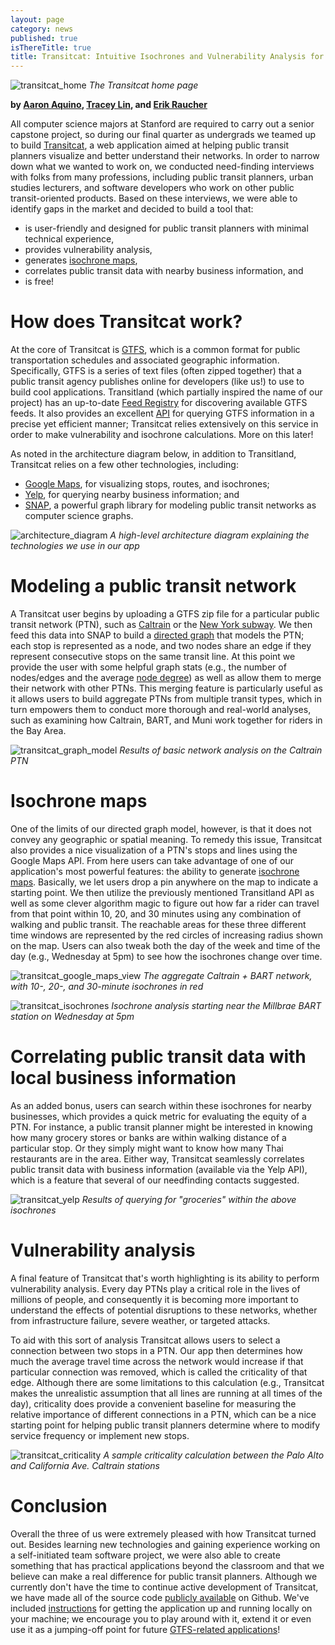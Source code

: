 ```yaml
---
layout: page
category: news
published: true
isThereTitle: true
title: Transitcat: Intuitive Isochrones and Vulnerability Analysis for Public Transit Planners
---
```

![transitcat_home](/images/transitcat/transitcat_home.png)
*The Transitcat home page*

**by [Aaron Aquino](https://aaronaquino.github.io), [Tracey Lin](mailto:traceylin@alumni.stanford.edu), and [Erik Raucher](mailto:eraucher@yahoo.com)**

All computer science majors at Stanford are required to carry out a senior capstone project, so during our final quarter as undergrads we teamed up to build [Transitcat](https://github.com/aaronaquino/transitcat), a web application aimed at helping public transit planners visualize and better understand their networks. In order to narrow down what we wanted to work on, we conducted need-finding interviews with folks from many professions, including public transit planners, urban studies lecturers, and software developers who work on other public transit-oriented products. Based on these interviews, we were able to identify gaps in the market and decided to build a tool that:

* is user-friendly and designed for public transit planners with minimal technical experience,
* provides vulnerability analysis,
* generates [isochrone maps](https://en.wikipedia.org/wiki/Isochrone_map),
* correlates public transit data with nearby business information, and
* is free!

<!-- more -->

# How does Transitcat work?

At the core of Transitcat is [GTFS](https://developers.google.com/transit/gtfs/), which is a common format for public transportation schedules and associated geographic information. Specifically, GTFS is a series of text files (often zipped together) that a public transit agency publishes online for developers (like us!) to use to build cool applications. Transitland (which partially inspired the name of our project) has an up-to-date [Feed Registry](https://transit.land/feed-registry) for discovering available GTFS feeds. It also provides an excellent [API](https://transit.land/documentation/datastore/api-endpoints.html) for querying GTFS information in a precise yet efficient manner; Transitcat relies extensively on this service in order to make vulnerability and isochrone calculations. More on this later!

As noted in the architecture diagram below, in addition to Transitland, Transitcat relies on a few other technologies, including:

* [Google Maps](https://developers.google.com/maps/documentation/javascript/tutorial), for visualizing stops, routes, and isochrones;
* [Yelp](https://www.yelp.com/fusion), for querying nearby business information; and
* [SNAP](https://snap.stanford.edu/snappy/), a powerful graph library for modeling public transit networks as computer science graphs.

![architecture_diagram](/images/transitcat/architecture_diagram.png)
*A high-level architecture diagram explaining the technologies we use in our app*

# Modeling a public transit network

A Transitcat user begins by uploading a GTFS zip file for a particular public transit network (PTN), such as [Caltrain](https://transit.land/feed-registry/operators/o-9q9-caltrain) or the [New York subway](https://transit.land/feed-registry/operators/o-dr5r-nyct). We then feed this data into SNAP to build a [directed graph](https://en.wikipedia.org/wiki/Directed_graph) that models the PTN; each stop is represented as a node, and two nodes share an edge if they represent consecutive stops on the same transit line. At this point we provide the user with some helpful graph stats (e.g., the number of nodes/edges and the average [node degree](https://en.wikipedia.org/wiki/Degree_(graph_theory))) as well as allow them to merge their network with other PTNs. This merging feature is particularly useful as it allows users to build aggregate PTNs from multiple transit types, which in turn empowers them to conduct more thorough and real-world analyses, such as examining how Caltrain, BART, and Muni work together for riders in the Bay Area.

![transitcat_graph_model](/images/transitcat/transitcat_graph_model.png)
*Results of basic network analysis on the Caltrain PTN*

# Isochrone maps

One of the limits of our directed graph model, however, is that it does not convey any geographic or spatial meaning. To remedy this issue, Transitcat also provides a nice visualization of a PTN's stops and lines using the Google Maps API. From here users can take advantage of one of our application's most powerful features: the ability to generate [isochrone maps](https://en.wikipedia.org/wiki/Isochrone_map). Basically, we let users drop a pin anywhere on the map to indicate a starting point. We then utilize the previously mentioned Transitland API as well as some clever algorithm magic to figure out how far a rider can travel from that point within 10, 20, and 30 minutes using any combination of walking and public transit. The reachable areas for these three different time windows are represented by the red circles of increasing radius shown on the map. Users can also tweak both the day of the week and time of the day (e.g., Wednesday at 5pm) to see how the isochrones change over time.

![transitcat_google_maps_view](/images/transitcat/transitcat_google_maps_view.png)
*The aggregate Caltrain + BART network, with 10-, 20-, and 30-minute isochrones in red*

![transitcat_isochrones](/images/transitcat/transitcat_isochrones.png)
*Isochrone analysis starting near the Millbrae BART station on Wednesday at 5pm*

# Correlating public transit data with local business information

As an added bonus, users can search within these isochrones for nearby businesses, which provides a quick metric for evaluating the equity of a PTN. For instance, a public transit planner might be interested in knowing how many grocery stores or banks are within walking distance of a particular stop. Or they simply might want to know how many Thai restaurants are in the area. Either way, Transitcat seamlessly correlates public transit data with business information (available via the Yelp API), which is a feature that several of our needfinding contacts suggested.

![transitcat_yelp](/images/transitcat/transitcat_yelp.png)
*Results of querying for "groceries" within the above isochrones*

# Vulnerability analysis

A final feature of Transitcat that's worth highlighting is its ability to perform vulnerability analysis. Every day PTNs play a critical role in the lives of millions of people, and consequently it is becoming more important to understand the effects of potential disruptions to these networks, whether from infrastructure failure, severe weather, or targeted attacks.

To aid with this sort of analysis Transitcat allows users to select a connection between two stops in a PTN. Our app then determines how much the average travel time across the network would increase if that particular connection was removed, which is called the criticality of that edge. Although there are some limitations to this calculation (e.g., Transitcat makes the unrealistic assumption that all lines are running at all times of the day), criticality does provide a convenient baseline for measuring the relative importance of different connections in a PTN, which can be a nice starting point for helping public transit planners determine where to modify service frequency or implement new stops.

![transitcat_criticality](/images/transitcat/transitcat_criticality.png)
*A sample criticality calculation between the Palo Alto and California Ave. Caltrain stations*

# Conclusion

Overall the three of us were extremely pleased with how Transitcat turned out. Besides learning new technologies and gaining experience working on a self-initiated team software project, we were also able to create something that has practical applications beyond the classroom and that we believe can make a real difference for public transit planners. Although we currently don't have the time to continue active development of Transitcat, we have made all of the source code [publicly available](https://github.com/aaronaquino/transitcat) on Github. We've included [instructions](https://github.com/aaronaquino/transitcat/blob/master/README.md#getting-transitcat-running) for getting the application up and running locally on your machine; we encourage you to play around with it, extend it or even use it as a jumping-off point for future [GTFS-related applications](https://github.com/CUTR-at-USF/awesome-transit#gtfs)!
